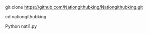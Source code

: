 git clone https://github.com/Nationgithubking/Nationgithubking.git

cd nationgithubking 

Python nati1.py
